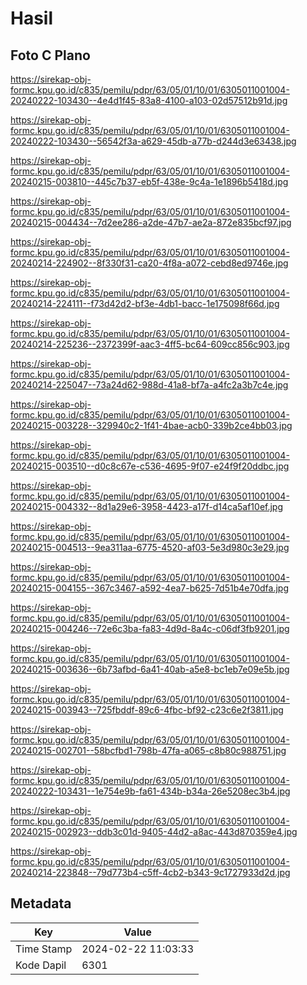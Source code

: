 # Hasil

## Foto C Plano

https://sirekap-obj-formc.kpu.go.id/c835/pemilu/pdpr/63/05/01/10/01/6305011001004-20240222-103430--4e4d1f45-83a8-4100-a103-02d57512b91d.jpg

https://sirekap-obj-formc.kpu.go.id/c835/pemilu/pdpr/63/05/01/10/01/6305011001004-20240222-103430--56542f3a-a629-45db-a77b-d244d3e63438.jpg

https://sirekap-obj-formc.kpu.go.id/c835/pemilu/pdpr/63/05/01/10/01/6305011001004-20240215-003810--445c7b37-eb5f-438e-9c4a-1e1896b5418d.jpg

https://sirekap-obj-formc.kpu.go.id/c835/pemilu/pdpr/63/05/01/10/01/6305011001004-20240215-004434--7d2ee286-a2de-47b7-ae2a-872e835bcf97.jpg

https://sirekap-obj-formc.kpu.go.id/c835/pemilu/pdpr/63/05/01/10/01/6305011001004-20240214-224902--8f330f31-ca20-4f8a-a072-cebd8ed9746e.jpg

https://sirekap-obj-formc.kpu.go.id/c835/pemilu/pdpr/63/05/01/10/01/6305011001004-20240214-224111--f73d42d2-bf3e-4db1-bacc-1e175098f66d.jpg

https://sirekap-obj-formc.kpu.go.id/c835/pemilu/pdpr/63/05/01/10/01/6305011001004-20240214-225236--2372399f-aac3-4ff5-bc64-609cc856c903.jpg

https://sirekap-obj-formc.kpu.go.id/c835/pemilu/pdpr/63/05/01/10/01/6305011001004-20240214-225047--73a24d62-988d-41a8-bf7a-a4fc2a3b7c4e.jpg

https://sirekap-obj-formc.kpu.go.id/c835/pemilu/pdpr/63/05/01/10/01/6305011001004-20240215-003228--329940c2-1f41-4bae-acb0-339b2ce4bb03.jpg

https://sirekap-obj-formc.kpu.go.id/c835/pemilu/pdpr/63/05/01/10/01/6305011001004-20240215-003510--d0c8c67e-c536-4695-9f07-e24f9f20ddbc.jpg

https://sirekap-obj-formc.kpu.go.id/c835/pemilu/pdpr/63/05/01/10/01/6305011001004-20240215-004332--8d1a29e6-3958-4423-a17f-d14ca5af10ef.jpg

https://sirekap-obj-formc.kpu.go.id/c835/pemilu/pdpr/63/05/01/10/01/6305011001004-20240215-004513--9ea311aa-6775-4520-af03-5e3d980c3e29.jpg

https://sirekap-obj-formc.kpu.go.id/c835/pemilu/pdpr/63/05/01/10/01/6305011001004-20240215-004155--367c3467-a592-4ea7-b625-7d51b4e70dfa.jpg

https://sirekap-obj-formc.kpu.go.id/c835/pemilu/pdpr/63/05/01/10/01/6305011001004-20240215-004246--72e6c3ba-fa83-4d9d-8a4c-c06df3fb9201.jpg

https://sirekap-obj-formc.kpu.go.id/c835/pemilu/pdpr/63/05/01/10/01/6305011001004-20240215-003636--6b73afbd-6a41-40ab-a5e8-bc1eb7e09e5b.jpg

https://sirekap-obj-formc.kpu.go.id/c835/pemilu/pdpr/63/05/01/10/01/6305011001004-20240215-003943--725fbddf-89c6-4fbc-bf92-c23c6e2f3811.jpg

https://sirekap-obj-formc.kpu.go.id/c835/pemilu/pdpr/63/05/01/10/01/6305011001004-20240215-002701--58bcfbd1-798b-47fa-a065-c8b80c988751.jpg

https://sirekap-obj-formc.kpu.go.id/c835/pemilu/pdpr/63/05/01/10/01/6305011001004-20240222-103431--1e754e9b-fa61-434b-b34a-26e5208ec3b4.jpg

https://sirekap-obj-formc.kpu.go.id/c835/pemilu/pdpr/63/05/01/10/01/6305011001004-20240215-002923--ddb3c01d-9405-44d2-a8ac-443d870359e4.jpg

https://sirekap-obj-formc.kpu.go.id/c835/pemilu/pdpr/63/05/01/10/01/6305011001004-20240214-223848--79d773b4-c5ff-4cb2-b343-9c1727933d2d.jpg


## Metadata

| Key        | Value               |
| ---------- | ------------------- |
| Time Stamp | 2024-02-22 11:03:33 |
| Kode Dapil | 6301                |



